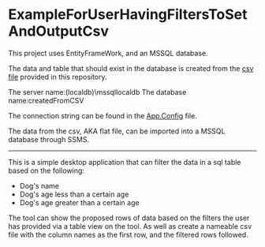 # ExampleForUserHavingFiltersToSetAndOutputCsv

This project uses EntityFrameWork, and an MSSQL database.

The data and table that should exist in the database is created from the [csv file](./DogDataFilterToCsv/csvWithData.txt) provided in this repository.

The server name:(localdb)\mssqllocaldb
The database name:createdFromCSV

The connection string can be found in the [App.Config](/DogDataFilterToCsv/App.config) file.

The data from the csv, AKA flat file, can be imported into a MSSQL database through SSMS.


-------------------

This is a simple desktop application that can filter the data in a sql table based on the following:
- Dog's name
- Dog's age less than a certain age
- Dog's age greater than a certain age

The tool can show the proposed rows of data based on the filters the user has provided via a table view on the tool.
As well as create a nameable csv file with the column names as the first row, and the filtered rows followed.

